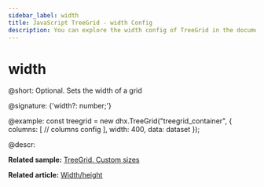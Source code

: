 ```yaml
---
sidebar_label: width
title: JavaScript TreeGrid - width Config 
description: You can explore the width config of TreeGrid in the documentation of the DHTMLX JavaScript UI library. Browse developer guides and API reference, try out code examples and live demos, and download a free 30-day evaluation version of DHTMLX Suite.
---
```


# width

@short: Optional. Sets the width of a grid

@signature: {'width?: number;'}

@example:
const treegrid = new dhx.TreeGrid("treegrid_container", {
	columns: [
		// columns config
	],
	width: 400,
	data: dataset
});

@descr:

**Related sample:** [TreeGrid. Custom sizes](https://snippet.dhtmlx.com/7w8jxgft)

**Related article:** [Width/height](treegrid/configuration.md#widthheight)
